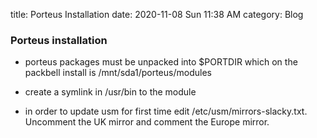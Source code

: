 title: Porteus Installation
date: 2020-11-08 Sun 11:38 AM
category: Blog
### Porteus installation
- porteus packages must be unpacked into $PORTDIR which on the packbell install is /mnt/sda1/porteus/modules

- create a symlink in /usr/bin to the module

- in order to update usm for first time edit /etc/usm/mirrors-slacky.txt. Uncomment the UK mirror and comment the Europe mirror.


